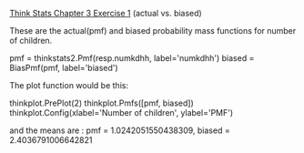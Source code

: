 [Think Stats Chapter 3 Exercise 1](http://greenteapress.com/thinkstats2/html/thinkstats2004.html#toc31) (actual vs. biased)

>> 
These are the actual(pmf) and biased probability mass functions for number of children.

pmf = thinkstats2.Pmf(resp.numkdhh, label='numkdhh')
biased = BiasPmf(pmf, label='biased')

The plot function would be this:

thinkplot.PrePlot(2)
thinkplot.Pmfs([pmf, biased])
thinkplot.Config(xlabel='Number of children', ylabel='PMF')

and the means are : pmf = 1.0242051550438309, biased = 2.4036791006642821
